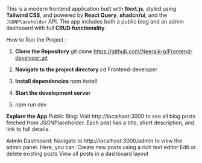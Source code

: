 This is a modern frontend application built with **Next.js**, styled using **Tailwind CSS**, and powered by **React Query**, **shadcn/ui**, and the `JSONPlaceholder` API. The app includes both a public blog and an admin dashboard with full **CRUD functionality**.

How to Run the Project :

1. **Clone the Repository**
git clone https://github.com/Neerajk-p/Frontend-developer.git

2. **Navigate to the project directory**
cd Frontend-developer

3. **Install dependencies**
npm install

4. **Start the development server**
5. npm run dev

**Explore the App**
Public Blog:
Visit http://localhost:3000 to see all blog posts fetched from JSONPlaceholder. Each post has a title, short description, and link to full details.

Admin Dashboard:
Navigate to http://localhost:3000/admin to view the admin panel.
Here, you can:
Create new posts using a rich text editor
Edit or delete existing posts
View all posts in a dashboard layout

